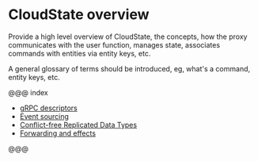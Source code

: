 # CloudState overview

Provide a high level overview of CloudState, the concepts, how the proxy communicates with the user function, manages state, associates commands with entities via entity keys, etc.

A general glossary of terms should be introduced, eg, what's a command, entity keys, etc.

@@@ index

* [gRPC descriptors](grpc.md)
* [Event sourcing](eventsourced.md)
* [Conflict-free Replicated Data Types](crdts.md)
* [Forwarding and effects](effects.md)

@@@


